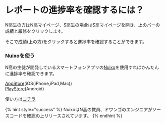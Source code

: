 # レポートの進捗率を確認するには？

N高生の方は[N高マイページ](https://secure.nnn.ed.jp/mypage/)、S高生の場合は[S高マイページ](https://s-secure.nnn.ed.jp/mypage/)を開き、上のバーの成績と履修をクリックします。

そこで成績(上の方)をクリックすると進捗率を確認することができます。

### Nuixoを使う

N高の生徒が開発しているスマートフォンアプリの[Nuixo](https://www.nuixo.app)を使用すればかんたんに進捗率を確認できます。

[AppStore](https://apps.apple.com/jp/app/n-s%E9%AB%98-%E6%88%90%E7%B8%BE%E7%A2%BA%E8%AA%8D%E3%82%A2%E3%83%97%E3%83%AA-nuixo/id1571316361)(iOS(iPhone,iPad,Mac))\
[PlayStore](https://play.google.com/store/apps/details?id=app.nuixo.Nuixo)(Android)

使い方は[コチラ](https://nnn.education/content/nuixo-release)

{% hint style="success" %}
NuixoはN高の教員、ドワンゴのエンジニアがソースコードを確認の上リリースされています。
{% endhint %}
